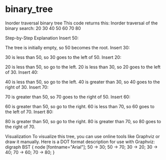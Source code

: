 # binary_tree
Inorder traversal binary tree
This code returns this: Inorder traversal of the binary search: 20 30 40 50 60 70 80

Step-by-Step Explanation
Insert 50:

The tree is initially empty, so 50 becomes the root.
Insert 30:

30 is less than 50, so 30 goes to the left of 50.
Insert 20:

20 is less than 50, so go to the left.
20 is less than 30, so 20 goes to the left of 30.
Insert 40:

40 is less than 50, so go to the left.
40 is greater than 30, so 40 goes to the right of 30.
Insert 70:

70 is greater than 50, so 70 goes to the right of 50.
Insert 60:

60 is greater than 50, so go to the right.
60 is less than 70, so 60 goes to the left of 70.
Insert 80:

80 is greater than 50, so go to the right.
80 is greater than 70, so 80 goes to the right of 70.

Visualization
To visualize this tree, you can use online tools like Graphviz or draw it manually. Here is a DOT format description for use with Graphviz:
digraph BST {
    node [fontname="Arial"];
    50 -> 30;
    50 -> 70;
    30 -> 20;
    30 -> 40;
    70 -> 60;
    70 -> 80;
}

